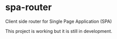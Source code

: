# spa-router
Client side router for Single Page Application (SPA)


This project is working but it is still in development.